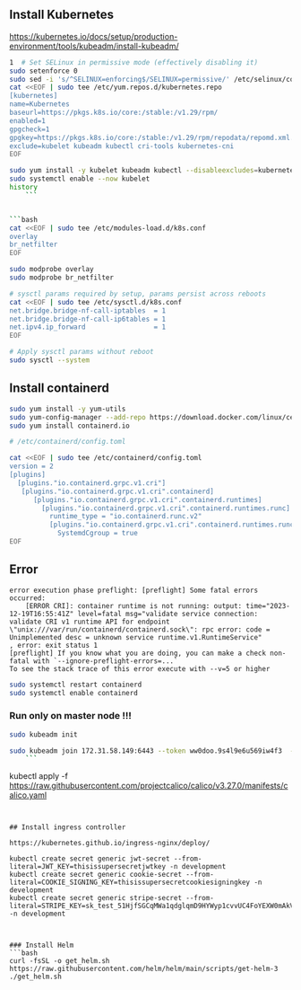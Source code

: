 
## Install Kubernetes
https://kubernetes.io/docs/setup/production-environment/tools/kubeadm/install-kubeadm/


```bash
1  # Set SELinux in permissive mode (effectively disabling it)
sudo setenforce 0
sudo sed -i 's/^SELINUX=enforcing$/SELINUX=permissive/' /etc/selinux/config
cat <<EOF | sudo tee /etc/yum.repos.d/kubernetes.repo
[kubernetes]
name=Kubernetes
baseurl=https://pkgs.k8s.io/core:/stable:/v1.29/rpm/
enabled=1
gpgcheck=1
gpgkey=https://pkgs.k8s.io/core:/stable:/v1.29/rpm/repodata/repomd.xml.key
exclude=kubelet kubeadm kubectl cri-tools kubernetes-cni
EOF

sudo yum install -y kubelet kubeadm kubectl --disableexcludes=kubernetes
sudo systemctl enable --now kubelet
history
    ```


```bash
cat <<EOF | sudo tee /etc/modules-load.d/k8s.conf
overlay
br_netfilter
EOF

sudo modprobe overlay
sudo modprobe br_netfilter

# sysctl params required by setup, params persist across reboots
cat <<EOF | sudo tee /etc/sysctl.d/k8s.conf
net.bridge.bridge-nf-call-iptables  = 1
net.bridge.bridge-nf-call-ip6tables = 1
net.ipv4.ip_forward                 = 1
EOF

# Apply sysctl params without reboot
sudo sysctl --system
```

## Install containerd

```bash
sudo yum install -y yum-utils
sudo yum-config-manager --add-repo https://download.docker.com/linux/centos/docker-ce.repo
sudo yum install containerd.io

# /etc/containerd/config.toml

cat <<EOF | sudo tee /etc/containerd/config.toml
version = 2
[plugins]
  [plugins."io.containerd.grpc.v1.cri"]
   [plugins."io.containerd.grpc.v1.cri".containerd]
      [plugins."io.containerd.grpc.v1.cri".containerd.runtimes]
        [plugins."io.containerd.grpc.v1.cri".containerd.runtimes.runc]
          runtime_type = "io.containerd.runc.v2"
          [plugins."io.containerd.grpc.v1.cri".containerd.runtimes.runc.options]
            SystemdCgroup = true
EOF

```


## Error

```
error execution phase preflight: [preflight] Some fatal errors occurred:
	[ERROR CRI]: container runtime is not running: output: time="2023-12-19T16:55:41Z" level=fatal msg="validate service connection: validate CRI v1 runtime API for endpoint \"unix:///var/run/containerd/containerd.sock\": rpc error: code = Unimplemented desc = unknown service runtime.v1.RuntimeService"
, error: exit status 1
[preflight] If you know what you are doing, you can make a check non-fatal with `--ignore-preflight-errors=...`
To see the stack trace of this error execute with --v=5 or higher
```

```bash
sudo systemctl restart containerd
sudo systemctl enable containerd


```
### Run only on master node !!!
```bash
sudo kubeadm init
```



```bash
sudo kubeadm join 172.31.58.149:6443 --token ww0doo.9s4l9e6u569iw4f3  --discovery-token-ca-cert-hash sha256:a1f7ba113c3498a17431ec135124e22b9c6dd69fd94f759c34de28f3dd5ad9bc
    ```


```
kubectl apply -f https://raw.githubusercontent.com/projectcalico/calico/v3.27.0/manifests/calico.yaml

```


## Install ingress controller

https://kubernetes.github.io/ingress-nginx/deploy/

kubectl create secret generic jwt-secret --from-literal=JWT_KEY=thisissupersecretjwtkey -n development
kubectl create secret generic cookie-secret --from-literal=COOKIE_SIGNING_KEY=thisissupersecretcookiesigningkey -n development
kubectl create secret generic stripe-secret --from-literal=STRIPE_KEY=sk_test_51HjfSGCqMWa1qdglqmD9HYWyp1cvvUC4FoYEXW0mAkV8t8P0Kx26VY4psazschjhZF8juqAvuuaU19Iwwbx4ZKce00hcIwBHNU -n development



### Install Helm
```bash
curl -fsSL -o get_helm.sh https://raw.githubusercontent.com/helm/helm/main/scripts/get-helm-3
./get_helm.sh
```
